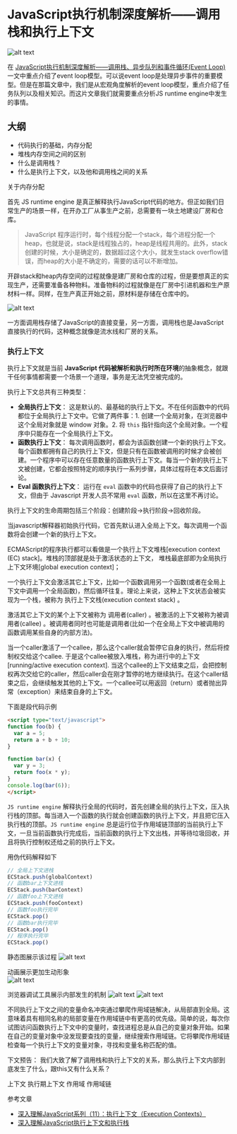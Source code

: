 # JavaScript执行机制深度解析——调用栈和执行上下文

![alt text](../_assets/callstack.png "JavaScript call stack ")

在 [JavaScript执行机制深度解析——调用栈、异步队列和事件循环(Event Loop)](https://github.com/Martin-Shao/Road-to-FullStack/blob/master/javascript/running-analysis/3.md) 一文中重点介绍了event loop模型。可以说event loop是处理异步事件的重要模型。但是在那篇文章中，我们是从宏观角度解析的event loop模型，重点介绍了任务队列以及相关知识。而这片文章我们就需要重点分析JS runtime engine中发生的事情。

## 大纲

* 代码执行的基础，内存分配
* 堆栈内存空间之间的区别
* 什么是调用栈？
* 什么是执行上下文，以及他和调用栈之间的关系


关于内存分配

首先 JS runtime engine 是真正解释执行JavaScript代码的地方。但正如我们日常生产的场景一样，在开办工厂从事生产之前，总需要有一块土地建设厂房和仓库。

> JavaScript 程序运行时，每个线程分配一个stack，每个进程分配一个heap，也就是说，stack是线程独占的，heap是线程共用的。此外，stack创建的时候，大小是确定的，数据超过这个大小，就发生stack overflow错误，而heap的大小是不确定的，需要的话可以不断增加。

开辟stack和heap内存空间的过程就像是建厂房和仓库的过程，但是要想真正的实现生产，还需要准备各种物料。准备物料的过程就像是在厂房中引进机器和生产原材料一样。同样，在生产真正开始之前，原材料是存储在仓库中的。

![alt text](../_assets/factory.jpg "JavaScript call stack ")

一方面调用栈存储了JavaScript的直接变量，另一方面，调用栈也是JavaScript直接执行的代码，这种概念就像是流水线和厂房的关系。

### 执行上下文

执行上下文就是当前 **JavaScript 代码被解析和执行时所在环境**的抽象概念，就跟干任何事情都需要一个场景一个道理，事务是无法凭空被完成的。

执行上下文总共有三种类型：

* **全局执行上下文**： 这是默认的、最基础的执行上下文。不在任何函数中的代码都位于全局执行上下文中。它做了两件事：1. 创建一个全局对象，在浏览器中这个全局对象就是 window 对象。2. 将 `this` 指针指向这个全局对象。一个程序中只能存在一个全局执行上下文。
* **函数执行上下文**： 每次调用函数时，都会为该函数创建一个新的执行上下文。每个函数都拥有自己的执行上下文，但是只有在函数被调用的时候才会被创建。一个程序中可以存在任意数量的函数执行上下文。每当一个新的执行上下文被创建，它都会按照特定的顺序执行一系列步骤，具体过程将在本文后面讨论。
* **Eval 函数执行上下文**： 运行在 `eval` 函数中的代码也获得了自己的执行上下文，但由于 Javascript 开发人员不常用 `eval` 函数，所以在这里不再讨论。

执行上下文的生命周期包括三个阶段：创建阶段→执行阶段→回收阶段。

当javascript解释器初始执行代码，它首先默认进入全局上下文。每次调用一个函数将会创建一个新的执行上下文。 

ECMAScript的程序执行都可以看做是一个执行上下文堆栈[execution context (EC) stack]。堆栈的顶部就是处于激活状态的上下文， 堆栈最底部即为全局执行上下文环境[global execution context]；

一个执行上下文会激活其它上下文，比如一个函数调用另一个函数(或者在全局上下文中调用一个全局函数)，然后循环往复。理论上来说，这种上下文状态会被实现为一个栈，被称为 执行上下文栈(execution context stack) 。

激活其它上下文的某个上下文被称为 调用者(caller) 。被激活的上下文被称为被调用者(callee) 。被调用者同时也可能是调用者(比如一个在全局上下文中被调用的函数调用某些自身的内部方法)。

当一个caller激活了一个callee，那么这个caller就会暂停它自身的执行，然后将控制权交给这个callee. 于是这个callee被放入堆栈，称为进行中的上下文[running/active execution context]. 当这个callee的上下文结束之后，会把控制权再次交给它的caller，然后caller会在刚才暂停的地方继续执行。在这个caller结束之后，会继续触发其他的上下文。一个callee可以用返回（return）或者抛出异常（exception）来结束自身的上下文。

下面是段代码示例
```html
<script type="text/javascript">
function foo(b) {
  var a = 5;
  return a + b + 10;
}

function bar(x) {
  var y = 3;
  return foo(x * y);
}
console.log(bar(6));
</script>
```

`JS runtime engine` 解释执行全局的代码时，首先创建全局的执行上下文，压入执行栈的顶部。每当进入一个函数的执行就会创建函数的执行上下文，并且把它压入执行栈的顶部。`JS runtime engine` 总是运行位于作用域链顶部的当前执行上下文，一旦当前函数执行完成后，当前函数的执行上下文出栈，并等待垃圾回收，并且将执行控制权还给之前的执行上下文。

用伪代码解释如下
``` js
// 全局上下文进栈
ECStack.push(globalContext)
// 函数bar上下文进栈
ECStack.push(barContext)
// 函数foo上下文进栈
ECStack.push(fooContext)
// 函数foo执行完毕
ECStack.pop()
// 函数bar执行完毕
ECStack.pop()
// 程序执行完毕
ECStack.pop()
```

静态图展示该过程
![alt text](../_assets/20190524152818.png "JavaScript call stack ")

动画展示更加生动形象  
![alt text](../_assets/1-1Z320152316108.gif "JavaScript call stack ")

浏览器调试工具展示内部发生的机制
![alt text](../_assets/20190524152459.png "JavaScript call stack ")
![alt text](../_assets/20190524152535.png "JavaScript call stack ")

不同执行上下文之间的变量命名冲突通过攀爬作用域链解决，从局部直到全局。这意味着具有相同名称的局部变量在作用域链中有更高的优先级。简单的说，每次你试图访问函数执行上下文中的变量时，查找进程总是从自己的变量对象开始。如果在自己的变量对象中没发现要查找的变量，继续搜索作用域链。它将攀爬作用域链检查每一个执行上下文的变量对象，寻找和变量名称匹配的值。

下文预告：
我们大致了解了调用栈和执行上下文的关系，那么执行上下文内部到底发生了什么，跟this又有什么关系？

上下文
执行期上下文
作用域
作用域链


参考文章

* [深入理解JavaScript系列（11）：执行上下文（Execution Contexts）][1]
* [深入理解JavaScript执行上下文和执行栈][2]




[1]: https://www.cnblogs.com/zhangxiaolei521/p/5874712.html
[2]: http://www.zhiliaotang.net/jishujiaoliu/web/1020.html